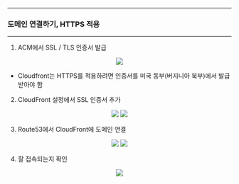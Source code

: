 -----
### 도메인 연결하기, HTTPS 적용
-----
1. ACM에서 SSL / TLS 인증서 발급
<div align="center">
<img src="https://github.com/user-attachments/assets/fdaab381-33c1-42d8-881f-f547ecd59557">
</div>

   - Cloudfront는 HTTPS를 적용하려면 인증서를 미국 동부(버지니아 북부)에서 발급받아야 함

2. CloudFront 설정에서 SSL 인증서 추가
<div align="center">
<img src="https://github.com/user-attachments/assets/f7b77e61-13f2-4317-8a38-748626698782">
<img src="https://github.com/user-attachments/assets/633a3fd2-5fcf-4efd-988c-35bd2a2305a6">
</div>

3. Route53에서 CloudFront에 도메인 연결
<div align="center">
<img src="https://github.com/user-attachments/assets/efb31480-4c11-4b96-9f0c-f871e940414b">
<img src="https://github.com/user-attachments/assets/1e613765-7c75-43cd-9a83-30ac427f821d">
</div>

4. 잘 접속되는지 확인
<div align="center">
<img src="https://github.com/user-attachments/assets/25cb51d6-0a37-4488-85e4-0dc7863e1aa0">
</div>
